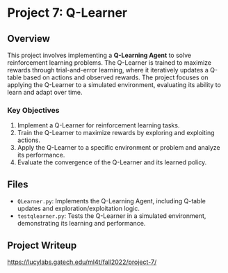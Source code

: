 # Project 7: Q-Learner

## Overview
This project involves implementing a **Q-Learning Agent** to solve reinforcement learning problems. The Q-Learner is trained to maximize rewards through trial-and-error learning, where it iteratively updates a Q-table based on actions and observed rewards. The project focuses on applying the Q-Learner to a simulated environment, evaluating its ability to learn and adapt over time.

### Key Objectives
1. Implement a Q-Learner for reinforcement learning tasks.
2. Train the Q-Learner to maximize rewards by exploring and exploiting actions.
3. Apply the Q-Learner to a specific environment or problem and analyze its performance.
4. Evaluate the convergence of the Q-Learner and its learned policy.

## Files
- `QLearner.py`: Implements the Q-Learning Agent, including Q-table updates and exploration/exploitation logic.
- `testqlearner.py`: Tests the Q-Learner in a simulated environment, demonstrating its learning and performance.

## Project Writeup
https://lucylabs.gatech.edu/ml4t/fall2022/project-7/
